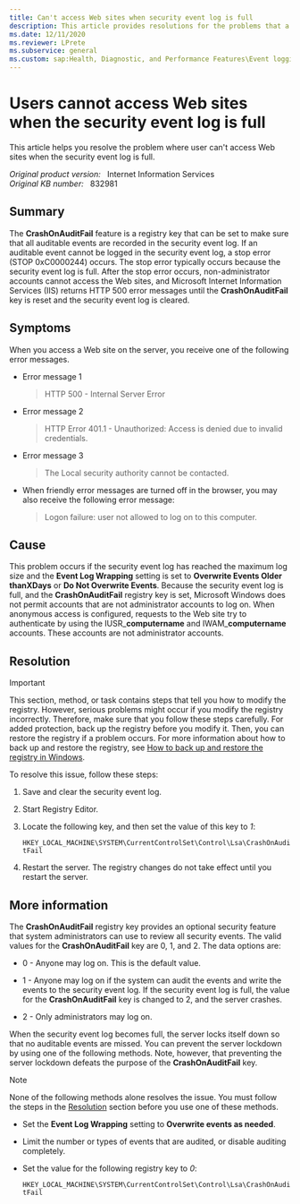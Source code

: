 ```yaml
---
title: Can't access Web sites when security event log is full
description: This article provides resolutions for the problems that a user may experience when the user tries to access a Web site. IIS may return HTTP 500 errors or user logon failures when CrashOnAuditFail is enabled and the security event log is full.
ms.date: 12/11/2020
ms.reviewer: LPrete
ms.subservice: general
ms.custom: sap:Health, Diagnostic, and Performance Features\Event logging
---
```

# Users cannot access Web sites when the security event log is full

This article helps you resolve the problem where user can't access Web sites when the security event log is full.

_Original product version:_ &nbsp; Internet Information Services  
_Original KB number:_ &nbsp; 832981

## Summary

The **CrashOnAuditFail** feature is a registry key that can be set to make sure that all auditable events are recorded in the security event log. If an auditable event cannot be logged in the security event log, a stop error (STOP 0xC0000244) occurs. The stop error typically occurs because the security event log is full. After the stop error occurs, non-administrator accounts cannot access the Web sites, and Microsoft Internet Information Services (IIS) returns HTTP 500 error messages until the **CrashOnAuditFail** key is reset and the security event log is cleared.

## Symptoms

When you access a Web site on the server, you receive one of the following error messages.

- Error message 1
    > HTTP 500 - Internal Server Error

- Error message 2
    > HTTP Error 401.1 - Unauthorized: Access is denied due to invalid credentials.

- Error message 3
    >The Local security authority cannot be contacted.

- When friendly error messages are turned off in the browser, you may also receive the following error message:
    > Logon failure: user not allowed to log on to this computer.

## Cause

This problem occurs if the security event log has reached the maximum log size and the **Event Log Wrapping** setting is set to **Overwrite Events Older thanXDays** or **Do Not Overwrite Events**. Because the security event log is full, and the **CrashOnAuditFail** registry key is set, Microsoft Windows does not permit accounts that are not administrator accounts to log on. When anonymous access is configured, requests to the Web site try to authenticate by using the IUSR_**computername** and IWAM_**computername** accounts. These accounts are not administrator accounts.

## Resolution

> [!IMPORTANT]
> This section, method, or task contains steps that tell you how to modify the registry. However, serious problems might occur if you modify the registry incorrectly. Therefore, make sure that you follow these steps carefully. For added protection, back up the registry before you modify it. Then, you can restore the registry if a problem occurs. For more information about how to back up and restore the registry, see [How to back up and restore the registry in Windows](https://support.microsoft.com/help/322756).

To resolve this issue, follow these steps:

1. Save and clear the security event log.
2. Start Registry Editor.
3. Locate the following key, and then set the value of this key to *1*:

    `HKEY_LOCAL_MACHINE\SYSTEM\CurrentControlSet\Control\Lsa\CrashOnAuditFail`

4. Restart the server. The registry changes do not take effect until you restart the server.

## More information

The **CrashOnAuditFail** registry key provides an optional security feature that system administrators can use to review all security events. The valid values for the **CrashOnAuditFail** key are 0, 1, and 2. The data options are:

- 0 - Anyone may log on. This is the default value.

- 1 - Anyone may log on if the system can audit the events and write the events to the security event log. If the security event log is full, the value for the **CrashOnAuditFail** key is changed to 2, and the server crashes.

- 2 - Only administrators may log on.

When the security event log becomes full, the server locks itself down so that no auditable events are missed. You can prevent the server lockdown by using one of the following methods. Note, however, that preventing the server lockdown defeats the purpose of the **CrashOnAuditFail** key.

> [!NOTE]
> None of the following methods alone resolves the issue. You must follow the steps in the [Resolution](#resolution) section before you use one of these methods.

- Set the **Event Log Wrapping** setting to **Overwrite events as needed**.
- Limit the number or types of events that are audited, or disable auditing completely.
- Set the value for the following registry key to *0*:

     `HKEY_LOCAL_MACHINE\SYSTEM\CurrentControlSet\Control\Lsa\CrashOnAuditFail`
